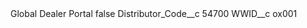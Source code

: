 <?xml version="1.0" encoding="UTF-8"?>
<CustomMetadata xmlns="http://soap.sforce.com/2006/04/metadata" xmlns:xsi="http://www.w3.org/2001/XMLSchema-instance" xmlns:xsd="http://www.w3.org/2001/XMLSchema">
    <label>Global Dealer Portal</label>
    <protected>false</protected>
    <values>
        <field>Distributor_Code__c</field>
        <value xsi:type="xsd:string">54700</value>
    </values>
    <values>
        <field>WWID__c</field>
        <value xsi:type="xsd:string">ox001</value>
    </values>
</CustomMetadata>
